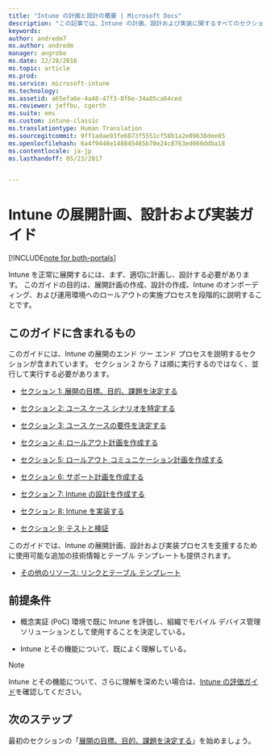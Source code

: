 ```yaml
---
title: "Intune の計画と設計の概要 | Microsoft Docs"
description: "この記事では、Intune の計画、設計および実装に関するすべてのセクションの概要を示します。 Intune の計画、設計および実装をサポートする追加リソースを含む付録も示します。"
keywords: 
author: andredm7
ms.author: andredm
manager: angrobe
ms.date: 12/28/2016
ms.topic: article
ms.prod: 
ms.service: microsoft-intune
ms.technology: 
ms.assetid: a65efa6e-4a48-47f3-8f6e-34a85ca64ced
ms.reviewer: jeffbu, cgerth
ms.suite: ems
ms.custom: intune-classic
ms.translationtype: Human Translation
ms.sourcegitcommit: 9ff1adae93fe6873f5551cf58b1a2e89638dee85
ms.openlocfilehash: 6a4f9448e148845485b70e24c8763ed060ddba18
ms.contentlocale: ja-jp
ms.lasthandoff: 05/23/2017


---
```


# <a name="intune-deployment-planning-design-and-implementation-guide"></a>Intune の展開計画、設計および実装ガイド

[!INCLUDE[note for both-portals](../includes/note-for-both-portals.md)]

Intune を正常に展開するには、まず、適切に計画し、設計する必要があります。 このガイドの目的は、展開計画の作成、設計の作成、Intune のオンボーディング、および運用環境へのロールアウトの実施プロセスを段階的に説明することです。

## <a name="whats-included-in-this-guide"></a>このガイドに含まれるもの

このガイドには、Intune の展開のエンド ツー エンド プロセスを説明するセクションが含まれています。 セクション 2 から 7 は順に実行するのではなく、並行して実行する必要があります。

-   [セクション 1: 展開の目標、目的、課題を決定する](section-1-determine-deployment-goals-objectives-challenges.md)

-   [セクション 2: ユース ケース シナリオを特定する](section-2-identify-use-case-scenarios.md)

-   [セクション 3: ユース ケースの要件を決定する](section-3-determine-use-case-requirements.md)

-   [セクション 4: ロールアウト計画を作成する](section-4-develop-a-rollout-plan.md)

-   [セクション 5: ロールアウト コミュニケーション計画を作成する](section-5-develop-a-rollout-communication-plan.md)

-   [セクション 6: サポート計画を作成する](section-6-develop-a-support-plan.md)

-   [セクション 7: Intune の設計を作成する](section-7-create-an-intune-design.md)

-   [セクション 8: Intune を実装する](section-8-onboarding-process.md)

-   [セクション 9: テストと検証](section-9-test-and-validation.md)

このガイドでは、Intune の展開計画、設計および実装プロセスを支援するために使用可能な追加の技術情報とテーブル テンプレートも提供されます。

-   [その他のリソース: リンクとテーブル テンプレート](additional-resources.md)

## <a name="assumptions"></a>前提条件

-   概念実証 (PoC) 環境で既に Intune を評価し、組織でモバイル デバイス管理ソリューションとして使用することを決定している。

-   Intune とその機能について、既によく理解している。

>[!NOTE]
> Intune とその機能について、さらに理解を深めたい場合は、[Intune の評価ガイド](/intune-classic/understand-explore/sign-up-for-30-day-trial-microsoft-intune)を確認してください。

## <a name="next-steps"></a>次のステップ

最初のセクションの「[展開の目標、目的、課題を決定する](section-1-determine-deployment-goals-objectives-challenges.md)」を始めましょう。

